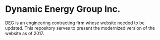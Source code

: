 # Dynamic Energy Group Inc.
DEG is an engineering contracting firm whose website needed to be updated. This repository serves to present the modernized version of the website as of 2017.
